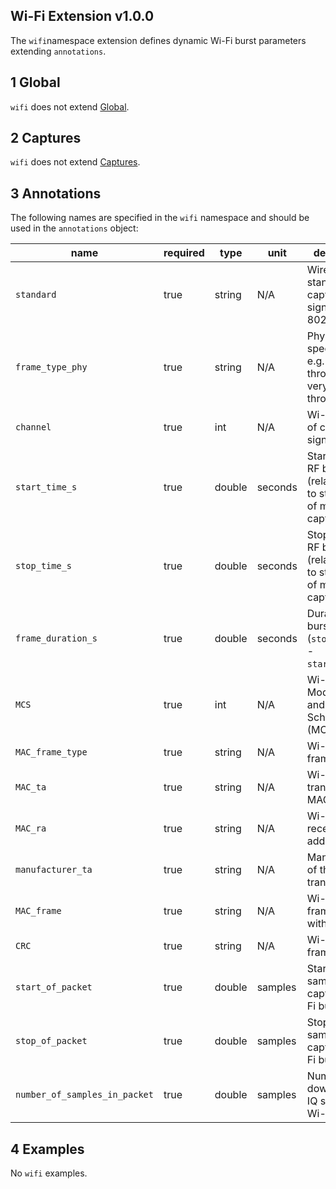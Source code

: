 ## Wi-Fi Extension v1.0.0

The `wifi`namespace extension defines dynamic Wi-Fi burst parameters extending
`annotations`.

## 1 Global

`wifi` does not extend [Global](https://github.com/gnuradio/SigMF/blob/master/sigmf-spec.md#global-object).

## 2 Captures

`wifi` does not extend [Captures](https://github.com/gnuradio/SigMF/blob/master/sigmf-spec.md#captures-array).

## 3 Annotations

The following names are specified in the `wifi` namespace and should be used in the `annotations` object:

|name|required|type|unit|description|
|----|--------|----|----|-----------|
|`standard`|true|string|N/A|Wireless standard of captured signal e.g. 802.11a/g.|
|`frame_type_phy`|true|string|N/A|Physical layer specification e.g. non-high throughput or very-high throughput.|
|`channel`|true|int|N/A|Wi-Fi channel of captured signal|
|`start_time_s`|true|double|seconds|Start time of RF burst (relative time to start time of main capture file).|
|`stop_time_s`|true|double|seconds|Stop time of RF burst (relative time to start time of main capture file).|
|`frame_duration_s`|true|double|seconds|Duration of RF burst (`stop_time_s` - `start_time_s`).|
|`MCS`|true|int|N/A|Wi-Fi signal Modulation and Coding Scheme (MCS).|
|`MAC_frame_type`|true|string|N/A|Wi-Fi MAC frame type.|
|`MAC_ta`|true|string|N/A|Wi-Fi transmitter MAC address.|
|`MAC_ra`|true|string|N/A|Wi-Fi receiver MAC address.|
|`manufacturer_ta`|true|string|N/A|Manufacturer of the Wi-Fi transmitter.|
|`MAC_frame`|true|string|N/A|Wi-Fi MAC frame data without CRC.|
|`CRC`|true|string|N/A|Wi-Fi MAC frame CRC.|
|`start_of_packet`|true|double|samples|Starting sample of captured Wi-Fi burst.|
|`stop_of_packet`|true|double|samples|Stopping sample of captured Wi-Fi burst.|
|`number_of_samples_in_packet`|true|double|samples|Number of downsampled IQ samples in Wi-Fi burst.|

## 4 Examples

No `wifi` examples.
